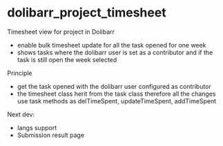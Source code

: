 dolibarr_project_timesheet
==========================

Timesheet view for project in Dolibarr

- enable bulk timesheet update for all the task opened for one week
- shows tasks where the dolibarr user is set as a contributor and if the task is still open the week selected

Principle
- get the task opened with the dolibarr user configured as contributor
- the timesheet class herit from the task class therefore all the changes use task methods as delTimeSpent, updateTimeSpent, addTimeSpent

Next dev:
- langs support
- Submission result page

